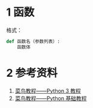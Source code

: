 # 1 函数
格式： 
```python
def 函数名（参数列表）:
    函数体
```




# 2 参考资料
1.  [菜鸟教程——Python 3 教程](https://www.runoob.com/python3/python3-tutorial.html) 
2.  [菜鸟教程——Python 基础教程](https://www.runoob.com/python/python-tutorial.html) 

